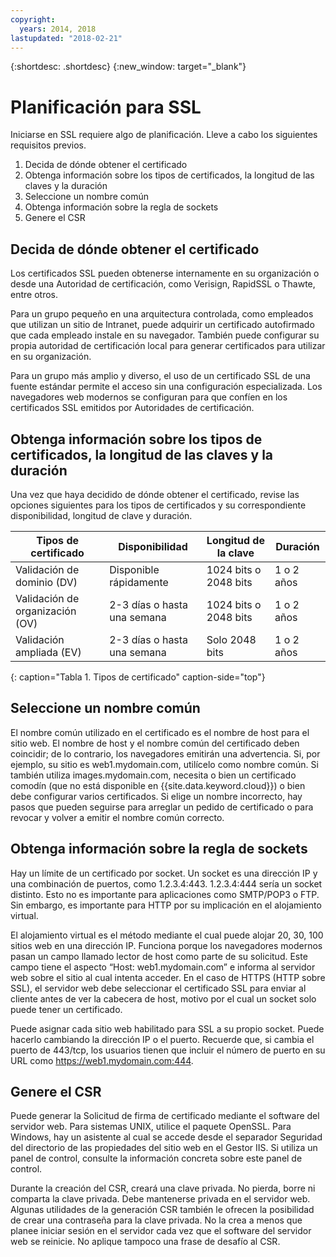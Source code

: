 ```yaml
---
copyright:
  years: 2014, 2018
lastupdated: "2018-02-21"
---
```


{:shortdesc: .shortdesc}
{:new_window: target="_blank"}

# Planificación para SSL

Iniciarse en SSL requiere algo de planificación. Lleve a cabo los siguientes requisitos previos.

1. Decida de dónde obtener el certificado
2. Obtenga información sobre los tipos de certificados, la longitud de las claves y la duración
3. Seleccione un nombre común
4. Obtenga información sobre la regla de sockets
5. Genere el CSR

## Decida de dónde obtener el certificado

Los certificados SSL pueden obtenerse internamente en su organización o desde una Autoridad de certificación, como Verisign, RapidSSL o Thawte, entre otros.  

Para un grupo pequeño en una arquitectura controlada, como empleados que utilizan un sitio de Intranet, puede adquirir un certificado autofirmado que cada empleado instale en su navegador. También puede configurar su propia autoridad de certificación local para generar certificados para utilizar en su organización.

Para un grupo más amplio y diverso, el uso de un certificado SSL de una fuente estándar permite el acceso sin una configuración especializada. Los navegadores web modernos se configuran para que confíen en los certificados SSL emitidos por Autoridades de certificación.

## Obtenga información sobre los tipos de certificados, la longitud de las claves y la duración

Una vez que haya decidido de dónde obtener el certificado, revise las opciones siguientes para los tipos de certificados y su correspondiente disponibilidad, longitud de clave y duración.

|              Tipos de certificado       |  Disponibilidad                   |  Longitud de la clave      |  Duración                  |
| --------------------------------------- | --------------------------------- | -------------------------- | -------------------------- |
|Validación de dominio (DV)               | Disponible rápidamente            | 1024 bits o 2048 bits      | 1 o 2 años                 |
|Validación de organización (OV)          | 2-3 días o hasta una semana       | 1024 bits o 2048 bits      | 1 o 2 años                 |
|Validación ampliada (EV)                 | 2-3 días o hasta una semana       | Solo 2048 bits             | 1 o 2 años                 |
{: caption="Tabla 1. Tipos de certificado" caption-side="top"}   


## Seleccione un nombre común

El nombre común utilizado en el certificado es el nombre de host para el sitio web. El nombre de host y el nombre común del certificado deben coincidir; de lo contrario, los navegadores emitirán una advertencia. Si, por ejemplo, su sitio es web1.mydomain.com, utilícelo como nombre común. Si también utiliza images.mydomain.com, necesita o bien un certificado comodín (que no está disponible en {{site.data.keyword.cloud}}) o bien debe configurar varios certificados. Si elige un nombre incorrecto, hay pasos que pueden seguirse para arreglar un pedido de certificado o para revocar y volver a emitir el nombre común correcto.  

## Obtenga información sobre la regla de sockets

Hay un límite de un certificado por socket. Un socket es una dirección IP y una combinación de puertos, como 1.2.3.4:443. 1.2.3.4:444 sería un socket distinto. Esto no es importante para aplicaciones como SMTP/POP3 o FTP. Sin embargo, es importante para HTTP por su implicación en el alojamiento virtual.

El alojamiento virtual es el método mediante el cual puede alojar 20, 30, 100 sitios web en una dirección IP. Funciona porque los navegadores modernos pasan un campo llamado lector de host como parte de su solicitud. Este campo tiene el aspecto “Host: web1.mydomain.com” e informa al servidor web sobre el sitio al cual intenta acceder. En el caso de HTTPS (HTTP sobre SSL), el servidor web debe seleccionar el certificado SSL para enviar al cliente antes de ver la cabecera de host, motivo por el cual un socket solo puede tener un certificado.

Puede asignar cada sitio web habilitado para SSL a su propio socket. Puede hacerlo cambiando la dirección IP o el puerto. Recuerde que, si cambia el puerto de 443/tcp, los usuarios tienen que incluir el número de puerto en su URL como https://web1.mydomain.com:444.

## Genere el CSR

Puede generar la Solicitud de firma de certificado mediante el software del servidor web. Para sistemas UNIX, utilice el paquete OpenSSL. Para Windows, hay un asistente al cual se accede desde el separador Seguridad del directorio de las propiedades del sitio web en el Gestor IIS. Si utiliza un panel de control, consulte la información concreta sobre este panel de control.

Durante la creación del CSR, creará una clave privada. No pierda, borre ni comparta la clave privada. Debe mantenerse privada en el servidor web. Algunas utilidades de la generación CSR también le ofrecen la posibilidad de crear una contraseña para la clave privada. No la crea a menos que planee iniciar sesión en el servidor cada vez que el software del servidor web se reinicie. No aplique tampoco una frase de desafío al CSR.

